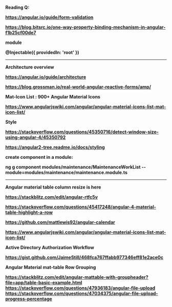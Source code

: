 <b>Reading Q:<b>
  
 https://angular.io/guide/form-validation
 
 https://blog.bitsrc.io/one-way-property-binding-mechanism-in-angular-f1b25cf00de7
 
module

@Injectable({
  providedIn: 'root'
})
 
 <hr>

<b>Architecture overview</b>

https://angular.io/guide/architecture

https://blog.grossman.io/real-world-angular-reactive-forms/amp/

<b>Mat-Icon List : 900+ Angular Material Icons</b>

https://www.angularjswiki.com/angular/angular-material-icons-list-mat-icon-list/

<b>Style</b>

https://stackoverflow.com/questions/45350716/detect-window-size-using-angular-4/45350792



https://angular2-tree.readme.io/docs/styling

create component in a module:

ng g component modules/maintenance/MaintenanceWorkList --module=modules/maintenance/maintenance.module.ts


<hr>

<b>Angular material table column resize is here</b>

https://stackblitz.com/edit/angular-rtfc5v

https://stackoverflow.com/questions/45417248/angular-4-material-table-highlight-a-row

https://github.com/mattlewis92/angular-calendar

https://www.angularjswiki.com/angular/angular-material-icons-list-mat-icon-list/

<b>Active Directory Authorization Workflow</b>

https://gist.github.com/JaimeStill/468fca767ffabb977346eff81e2ace0c

<b>Angular Material mat-table Row Grouping</b>


https://stackblitz.com/edit/angular-mattable-with-groupheader?file=app/table-basic-example.html
https://stackoverflow.com/questions/47936183/angular-file-upload
https://stackoverflow.com/questions/47034375/angular-file-upload-progress-percentage
